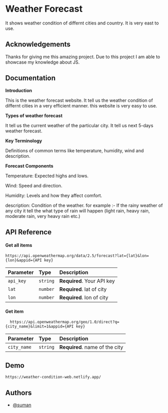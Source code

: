 
# Weather Forecast

It shows weather condition of differnt cities and country. It is very east to use.


## Acknowledgements

 Thanks for giving me this amazing project. Due to this project I am able to showcase my knowledge about JS. 


## Documentation

**Introduction**

This is the weather forecast website. It tell us the weather condition of differnt cities in a very efficient manner. this website is very easy to use.

**Types of weather forecast**

It tell us the current weather of the particular city.
It tell us next 5-days weather forecast.

**Key Terminology**

Definitions of common terms like temperature, humidity, wind and description.

**Forecast Components**

Temperature: Expected highs and lows.

Wind: Speed and direction.

Humidity: Levels and how they affect comfort.

description: Condition of the weather. for example :- If the rainy weather of any city it tell the what type of rain will happen (light rain, heavy rain, moderate rain, very heavy rain etc.)


## API Reference

#### Get all items

```http
https://api.openweathermap.org/data/2.5/forecast?lat={lat}&lon={lon}&appid={API key}
```

| Parameter | Type     | Description                |
| :-------- | :------- | :------------------------- |
| `api_key` | `string` | **Required**. Your API key |
|  `lat`    | `number` | **Required**. lat of city  |
|  `lon`    | `number` | **Required**. lon of city  |

#### Get item

```http
  https://api.openweathermap.org/geo/1.0/direct?q={city_name}&limit=1&appid={API key}
```

| Parameter | Type     | Description                       |
| :-------- | :------- | :-------------------------------- |
| `city_name`      | `string` | **Required**. name of the city |




## Demo
``https://weather-condition-web.netlify.app/``


## Authors

- [@suman](https://github.com/SumanCoderr)

